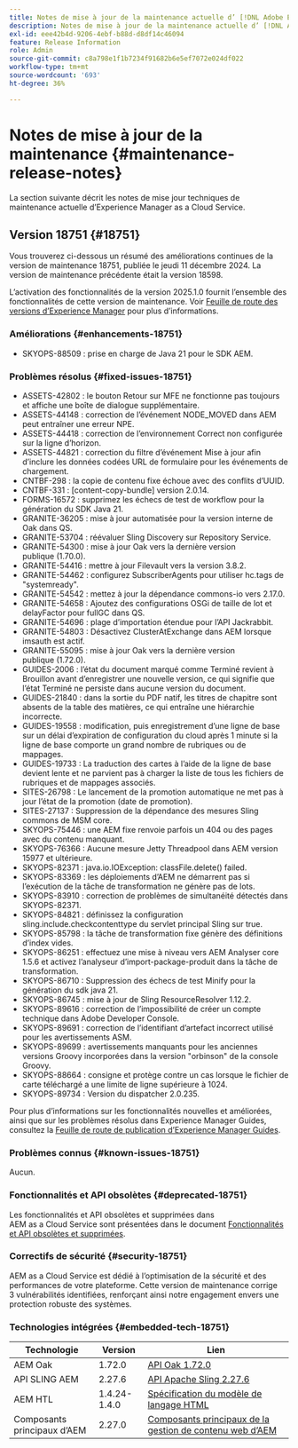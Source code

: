 ```yaml
---
title: Notes de mise à jour de la maintenance actuelle d’ [!DNL Adobe Experience Manager]  as a Cloud Service.
description: Notes de mise à jour de la maintenance actuelle d’ [!DNL Adobe Experience Manager]  as a Cloud Service.
exl-id: eee42b4d-9206-4ebf-b88d-d8df14c46094
feature: Release Information
role: Admin
source-git-commit: c8a798e1f1b7234f91682b6e5ef7072e024df022
workflow-type: tm+mt
source-wordcount: '693'
ht-degree: 36%

---
```



# Notes de mise à jour de la maintenance {#maintenance-release-notes}

La section suivante décrit les notes de mise jour techniques de maintenance actuelle d’Experience Manager as a Cloud Service.

## Version 18751 {#18751}

Vous trouverez ci-dessous un résumé des améliorations continues de la version de maintenance 18751, publiée le jeudi 11 décembre 2024. La version de maintenance précédente était la version 18598.

L’activation des fonctionnalités de la version 2025.1.0 fournit l’ensemble des fonctionnalités de cette version de maintenance. Voir [Feuille de route des versions d’Experience Manager](https://experienceleague.adobe.com/fr/docs/experience-manager-release-information/aem-release-updates/update-releases-roadmap) pour plus d’informations.

### Améliorations {#enhancements-18751}

* SKYOPS-88509 : prise en charge de Java 21 pour le SDK AEM.

### Problèmes résolus {#fixed-issues-18751}

* ASSETS-42802 : le bouton Retour sur MFE ne fonctionne pas toujours et affiche une boîte de dialogue supplémentaire.
* ASSETS-44148 : correction de l’événement NODE_MOVED dans AEM peut entraîner une erreur NPE.
* ASSETS-44418 : correction de l’environnement Correct non configurée sur la ligne d’horizon.
* ASSETS-44821 : correction du filtre d’événement Mise à jour afin d’inclure les données codées URL de formulaire pour les événements de chargement.
* CNTBF-298 : la copie de contenu fixe échoue avec des conflits d’UUID.
* CNTBF-331 : [content-copy-bundle] version 2.0.14.
* FORMS-16572 : supprimez les échecs de test de workflow pour la génération du SDK Java 21.
* GRANITE-36205 : mise à jour automatisée pour la version interne de Oak dans QS.
* GRANITE-53704 : réévaluer Sling Discovery sur Repository Service.
* GRANITE-54300 : mise à jour Oak vers la dernière version publique (1.70.0).
* GRANITE-54416 : mettre à jour Filevault vers la version 3.8.2.
* GRANITE-54462 : configurez SubscriberAgents pour utiliser hc.tags de &quot;systemready&quot;.
* GRANITE-54542 : mettez à jour la dépendance commons-io vers 2.17.0.
* GRANITE-54658 : Ajoutez des configurations OSGi de taille de lot et delayFactor pour fullGC dans QS.
* GRANITE-54696 : plage d’importation étendue pour l’API Jackrabbit.
* GRANITE-54803 : Désactivez ClusterAtExchange dans AEM lorsque imsauth est actif.
* GRANITE-55095 : mise à jour Oak vers la dernière version publique (1.72.0).
* GUIDES-2006 : l’état du document marqué comme Terminé revient à Brouillon avant d’enregistrer une nouvelle version, ce qui signifie que l’état Terminé ne persiste dans aucune version du document.
* GUIDES-21840 : dans la sortie du PDF natif, les titres de chapitre sont absents de la table des matières, ce qui entraîne une hiérarchie incorrecte.
* GUIDES-19558 : modification, puis enregistrement d’une ligne de base sur un délai d’expiration de configuration du cloud après 1 minute si la ligne de base comporte un grand nombre de rubriques ou de mappages.
* GUIDES-19733 : La traduction des cartes à l’aide de la ligne de base devient lente et ne parvient pas à charger la liste de tous les fichiers de rubriques et de mappages associés.
* SITES-26798 : Le lancement de la promotion automatique ne met pas à jour l’état de la promotion (date de promotion).
* SITES-27137 : Suppression de la dépendance des mesures Sling commons de MSM core.
* SKYOPS-75446 : une AEM fixe renvoie parfois un 404 ou des pages avec du contenu manquant.
* SKYOPS-76366 : Aucune mesure Jetty Threadpool dans AEM version 15977 et ultérieure.
* SKYOPS-82371 : java.io.IOException: classFile.delete() failed.
* SKYOPS-83369 : les déploiements d’AEM ne démarrent pas si l’exécution de la tâche de transformation ne génère pas de lots.
* SKYOPS-83910 : correction de problèmes de simultanéité détectés dans SKYOPS-82371.
* SKYOPS-84821 : définissez la configuration sling.include.checkcontenttype du servlet principal Sling sur true.
* SKYOPS-85798 : la tâche de transformation fixe génère des définitions d’index vides.
* SKYOPS-86251 : effectuez une mise à niveau vers AEM Analyser core 1.5.6 et activez l’analyseur d’import-package-produit dans la tâche de transformation.
* SKYOPS-86710 : Suppression des échecs de test Minify pour la génération du sdk java 21.
* SKYOPS-86745 : mise à jour de Sling ResourceResolver 1.12.2.
* SKYOPS-89616 : correction de l’impossibilité de créer un compte technique dans Adobe Developer Console.
* SKYOPS-89691 : correction de l’identifiant d’artefact incorrect utilisé pour les avertissements ASM.
* SKYOPS-89699 : avertissements manquants pour les anciennes versions Groovy incorporées dans la version &quot;orbinson&quot; de la console Groovy.
* SKYOPS-88664 : consigne et protège contre un cas lorsque le fichier de carte téléchargé a une limite de ligne supérieure à 1024.
* SKYOPS-89734 : Version du dispatcher 2.0.235.

Pour plus d’informations sur les fonctionnalités nouvelles et améliorées, ainsi que sur les problèmes résolus dans Experience Manager Guides, consultez la [Feuille de route de publication d’Experience Manager Guides](https://experienceleague.adobe.com/fr/docs/experience-manager-guides/using/release-info/aem-guides-releases-roadmap).

### Problèmes connus {#known-issues-18751}

Aucun.

### Fonctionnalités et API obsolètes {#deprecated-18751}

Les fonctionnalités et API obsolètes et supprimées dans AEM as a Cloud Service sont présentées dans le document [Fonctionnalités et API obsolètes et supprimées](/help/release-notes/deprecated-removed-features.md).

### Correctifs de sécurité {#security-18751}

AEM as a Cloud Service est dédié à l’optimisation de la sécurité et des performances de votre plateforme. Cette version de maintenance corrige 3 vulnérabilités identifiées, renforçant ainsi notre engagement envers une protection robuste des systèmes.

### Technologies intégrées {#embedded-tech-18751}

| Technologie | Version | Lien |
|---|---|---|
| AEM Oak | 1.72.0 | [API Oak 1.72.0](https://www.javadoc.io/doc/org.apache.jackrabbit/oak-api/1.72.0/index.html) |
| API SLING AEM | 2.27.6 | [API Apache Sling 2.27.6](https://www.javadoc.io/doc/org.apache.sling/org.apache.sling.api/latest/index.html) |
| AEM HTL | 1.4.24-1.4.0 | [Spécification du modèle de langage HTML](https://github.com/adobe/htl-spec) |
| Composants principaux d’AEM | 2.27.0 | [Composants principaux de la gestion de contenu web d’AEM](https://github.com/adobe/aem-core-wcm-components) |
